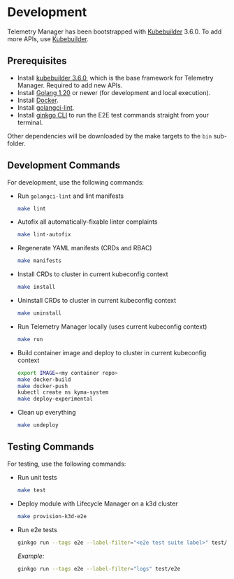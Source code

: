 # Development

Telemetry Manager has been bootstrapped with [Kubebuilder](https://github.com/kubernetes-sigs/kubebuilder) 3.6.0. To add more APIs, use [Kubebuilder](https://book.kubebuilder.io/cronjob-tutorial/new-api.html).

## Prerequisites

- Install [kubebuilder 3.6.0](https://github.com/kubernetes-sigs/kubebuilder), which is the base framework for Telemetry Manager. Required to add new APIs.
- Install [Golang 1.20](https://golang.org/dl/) or newer (for development and local execution).
- Install [Docker](https://www.docker.com/get-started/).
- Install [golangci-lint](https://golangci-lint.run).
- Install [ginkgo CLI](https://pkg.go.dev/github.com/onsi/ginkgo/ginkgo) to run the E2E test commands straight from your terminal.

Other dependencies will be downloaded by the make targets to the `bin` sub-folder.

## Development Commands

For development, use the following commands:

- Run `golangci-lint` and lint manifests

  ```bash
  make lint
  ```

- Autofix all automatically-fixable linter complaints

  ```bash
  make lint-autofix
  ```

- Regenerate YAML manifests (CRDs and RBAC)

  ```bash
  make manifests
  ```

- Install CRDs to cluster in current kubeconfig context

  ```bash
  make install
  ```

- Uninstall CRDs to cluster in current kubeconfig context

  ```bash
  make uninstall
  ```

- Run Telemetry Manager locally (uses current kubeconfig context)

  ```bash
  make run
  ```

- Build container image and deploy to cluster in current kubeconfig context

  ```bash
  export IMAGE=<my container repo>
  make docker-build
  make docker-push
  kubectl create ns kyma-system
  make deploy-experimental
  ```

- Clean up everything

  ```bash
  make undeploy
  ```

## Testing Commands

For testing, use the following commands:

- Run unit tests

  ```bash
  make test
  ```

- Deploy module with Lifecycle Manager on a k3d cluster

  ```bash
  make provision-k3d-e2e
  ```

- Run e2e tests

   ```bash
   ginkgo run --tags e2e --label-filter="<e2e test suite label>" test/e2e
   ```

  _Example:_

   ```bash
   ginkgo run --tags e2e --label-filter="logs" test/e2e
   ```
